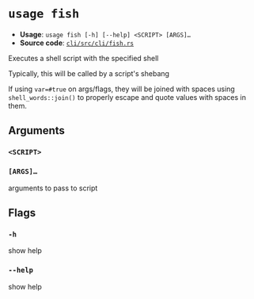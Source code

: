 # `usage fish`

- **Usage**: `usage fish [-h] [--help] <SCRIPT> [ARGS]…`
- **Source code**: [`cli/src/cli/fish.rs`](https://github.com/jdx/usage/blob/main/cli/src/cli/fish.rs)

Executes a shell script with the specified shell

Typically, this will be called by a script's shebang

If using `var=#true` on args/flags, they will be joined with spaces using `shell_words::join()`
to properly escape and quote values with spaces in them.

## Arguments

### `<SCRIPT>`

### `[ARGS]…`

arguments to pass to script

## Flags

### `-h`

show help

### `--help`

show help
